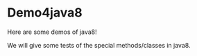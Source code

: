 Demo4java8
==========

Here are some demos of java8!

We will give some tests of the special methods/classes in java8.

